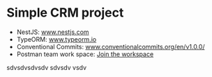 <h1> Simple CRM project </h1>

- NestJS: www.nestjs.com
- TypeORM: www.typeorm.io
- Conventional Commits: www.conventionalcommits.org/en/v1.0.0/
- Postman team work space: <a href="https://app.getpostman.com/join-team?invite_code=548b38ed2518b59f9c17a3401b675884">Join the workspace</a> 


sdvsdvsdvsdv
sdvsdv
vsdv
